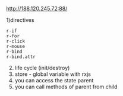 http://188.120.245.72:88/

1)directives  
```
r-if  
r-for  
r-click  
r-mouse  
r-bind
r-bind.attr  
```
2) life cycle (init/destroy)  
3) store - global variable with rxjs  
4) you can access the state parent  
5) you can call methods of parent from child  
  